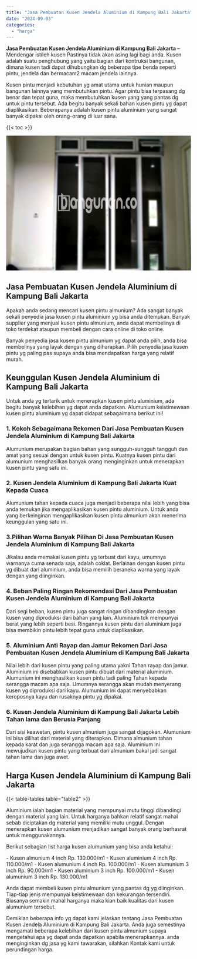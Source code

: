 ```yaml
---
title: "Jasa Pembuatan Kusen Jendela Aluminium di Kampung Bali Jakarta"
date: "2024-09-03"
categories: 
  - "harga"
---
```


**Jasa Pembuatan Kusen Jendela Aluminium di Kampung Bali Jakarta** – Mendengar istileh kusen Pastinya tidak akan asing lagi bagi anda. Kusen adalah suatu penghubung yang yaitu bagian dari kontruksi bangunan, dimana kusen tadi dapat dihubungkan dg beberapa tipe benda seperti pintu, jendela dan bermacam2 macam jendela lainnya.

Kusen pintu menjadi kebutuhan yg amat utama untuk hunian maupun bangunan lainnya yang membutuhkan pintu. Agar pintu bisa terpasang dg benar dan tepat guna, maka membutuhkan kusen yang yang pantas dg untuk pintu tersebut. Ada begitu banyak sekali bahan kusen pintu yg dapat diaplikasikan. Beberapanya adalah kusen pintu aluminium yang sangat banyak dipakai oleh orang-orang di luar sana.

{{< toc >}}

![Jasa Pembuatan Kusen Jendela Aluminium di Kampung Bali Jakarta](/images/harga-kusen-jendela-alumunium-39.png)

## Jasa Pembuatan Kusen Jendela Aluminium di Kampung Bali Jakarta

Apakah anda sedang mencari kusen pintu almunium? Ada sangat banyak sekali penyedia jasa kusen pintu aluminium yg bisa anda ditemukan. Banyak supplier yang menjual kusen pintu almunium, anda dapat membelinya di toko terdekat ataupun membeli dengan cara online di toko online.

Banyak penyedia jasa kusen pintu almunium yg dapat anda pilih, anda bisa membelinya yang layak dengan yang diharapkan. Pilih penyedia jasa kusen pintu yg paling pas supaya anda bisa mendapatkan harga yang relatif murah.

## Keunggulan Kusen Jendela Aluminium di Kampung Bali Jakarta

Untuk anda yg tertarik untuk menerapkan kusen pintu aluminium, ada begitu banyak kelebihan yg dapat anda dapatkan. Alumunium keistimewaan kusen pintu aluminium yg dapat didapat sebagaimana berikut ini!

### 1\. Kokoh Sebagaimana Rekomen Dari Jasa Pembuatan Kusen Jendela Aluminium di Kampung Bali Jakarta

Alumunium merupakan bagian bahan yang sungguh-sungguh tangguh dan amat yang sesuai dengan untuk kusen pintu. Kuatnya kusen pintu dari alumunium menghasilkan banyak orang menginginkan untuk menerapkan kusen pintu yang satu ini.

### 2\. Kusen Jendela Aluminium di Kampung Bali Jakarta Kuat Kepada Cuaca

Alumunium tahan kepada cuaca juga menjadi beberapa nilai lebih yang bisa anda temukan jika mengaplikasikan kusen pintu aluminium. Untuk anda yang berkeinginan mengaplikasikan kusen pintu almunium akan menerima keunggulan yang satu ini.

### 3.Pilihan Warna Banyak Pilihan Di Jasa Pembuatan Kusen Jendela Aluminium di Kampung Bali Jakarta

Jikalau anda memakai kusen pintu yg terbuat dari kayu, umumnya warnanya cuma senada saja, adalah coklat. Berlainan dengan kusen pintu yg dibuat dari aluminium, anda bisa memilih beraneka warna yang layak dengan yang diinginkan.

### 4\. Beban Paling Ringan Rekomendasi Dari Jasa Pembuatan Kusen Jendela Aluminium di Kampung Bali Jakarta

Dari segi beban, kusen pintu juga sangat ringan dibandingkan dengan kusen yang diproduksi dari bahan yang lain. Aluminium tdk mempunyai berat yang lebih seperti besi. Ringannya kusen pintu dari aluminium juga bisa membikin pintu lebih tepat guna untuk diaplikasikan.

### 5\. Aluminium Anti Rayap dan Jamur Rekomen Dari Jasa Pembuatan Kusen Jendela Aluminium di Kampung Bali Jakarta

Nilai lebih dari kusen pintu yang paling utama yakni Tahan rayap dan jamur. Aluminium ini disebabkan kusen pintu dibuat dari material aluminium. Alumunium ini menghasilkan kusen pintu tadi paling Tahan kepada serangga macam apa saja. Umumnya serangga akan mudah menyerang kusen yg diproduksi dari kayu. Alumunium ini dapat menyebabkan keroposnya kayu dan rusaknya pintu yg dipakai.

### 6\. Kusen Jendela Aluminium di Kampung Bali Jakarta Lebih Tahan lama dan Berusia Panjang

Dari sisi keawetan, pintu kusen almunium juga sangat dijagokan. Alumunium ini bisa dilihat dari material yang diterapkan. Dimana almunium tahan kepada karat dan juga serangga macam apa saja. Aluminium ini mewujudkan kusen pintu yang terbuat dari almunium bakal jadi sangat tahan lama dan juga awet.

## Harga Kusen Jendela Aluminium di Kampung Bali Jakarta

{{< table-tables table="table2" >}}

Aluminium ialah bagian material yang mempunyai mutu tinggi dibandingi dengan material yang lain. Untuk harganya bahkan relatif sangat mahal sebab diciptakan dg material yang memiliki mutu unggul. Dengan menerapkan kusen alumunium menjadikan sangat banyak orang berhasrat untuk menggunakannya.

Berikut sebagian list harga kusen alumunium yang bisa anda ketahui:

\- Kusen almunium 4 inch Rp. 130.000/m1 - Kusen aluminium 4 inch Rp. 110.000/m1 - Kusen alumunium 4 inch Rp. 100.000/m1 - Kusen alumunium 3 inch Rp. 90.000/m1 - Kusen aluminium 3 inch Rp. 100.000/m1 - Kusen alumunium 3 inch Rp. 130.000/m1

Anda dapat membeli kusen pintu almunium yang pantas dg yg diinginkan. Tiap-tiap jenis mempunyai keistimewaan dan kekurangan tersendiri. Biasanya semakin mahal harganya maka kian baik kualitas dari kusen alumunium tersebut.

Demikian beberapa info yg dapat kami jelaskan tentang Jasa Pembuatan Kusen Jendela Aluminium di Kampung Bali Jakarta. Anda juga semestinya mengamati beberapa kelebihan dari kusen pintu almunium supaya mengetahui apa yg dapat anda dapatkan apabila menerapkannya. anda menginginkan dg jasa yg kami tawarakan, silahkan Kontak kami untuk perundingan harga.
